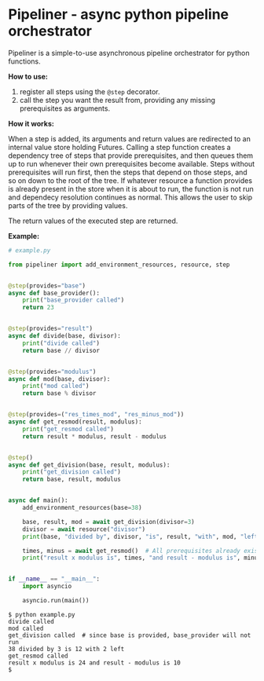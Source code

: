 
Pipeliner - async python pipeline orchestrator
==============================================

Pipeliner is a simple-to-use asynchronous pipeline orchestrator for python functions.

**How to use:**

1. register all steps using the `@step` decorator.
2. call the step you want the result from, providing any missing prerequisites as arguments.

**How it works:**

When a step is added, its arguments and return values are redirected to an internal
value store holding Futures. Calling a step function creates a dependency tree of
steps that provide prerequisites, and then queues them up to run whenever their
own prerequisites become available. Steps without prerequisites will run first,
then the steps that depend on those steps, and so on down to the root of the tree.
If whatever resource a function provides is already present in the store when
it is about to run, the function is not run and dependecy resolution continues
as normal. This allows the user to skip parts of the tree by providing values.

The return values of the executed step are returned.

**Example:**

```python
# example.py

from pipeliner import add_environment_resources, resource, step


@step(provides="base")
async def base_provider():
    print("base_provider called")
    return 23


@step(provides="result")
async def divide(base, divisor):
    print("divide called")
    return base // divisor


@step(provides="modulus")
async def mod(base, divisor):
    print("mod called")
    return base % divisor


@step(provides=("res_times_mod", "res_minus_mod"))
async def get_resmod(result, modulus):
    print("get_resmod called")
    return result * modulus, result - modulus


@step()
async def get_division(base, result, modulus):
    print("get_division called")
    return base, result, modulus


async def main():
    add_environment_resources(base=38)

    base, result, mod = await get_division(divisor=3)
    divisor = await resource("divisor")
    print(base, "divided by", divisor, "is", result, "with", mod, "left")

    times, minus = await get_resmod()  # All prerequisites already exist
    print("result x modulus is", times, "and result - modulus is", minus)


if __name__ == "__main__":
    import asyncio

    asyncio.run(main())
```

```shell
$ python example.py
divide called
mod called
get_division called  # since base is provided, base_provider will not run
38 divided by 3 is 12 with 2 left
get_resmod called
result x modulus is 24 and result - modulus is 10
$
```
